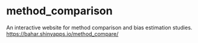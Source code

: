 # method_comparison
An interactive website for method comparison and bias estimation studies.
https://bahar.shinyapps.io/method_compare/

